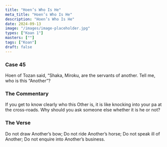```yaml
---
title: "Hoen’s Who Is He"
meta_title: "Hoen’s Who Is He"
description: "Hoen’s Who Is He"
date: 2024-09-13
image: "/images/image-placeholder.jpg"
types: ["Koan 1"]
masters: [""]
tags: ["Koan"]
draft: false
---
```



### Case 45
Hoen of Tozan said, “Shaka, Miroku, are the servants of another. Tell me, who is this “Another”?

### The Commentary
If you get to know clearly who this Other is, it is like knocking into your pa at the cross-roads. Why should you ask someone else whether it is he or not?

### The Verse
Do not draw Another’s bow; Do not ride Another’s horse; Do not speak ill of Another;
Do not enquire into Another’s business.
